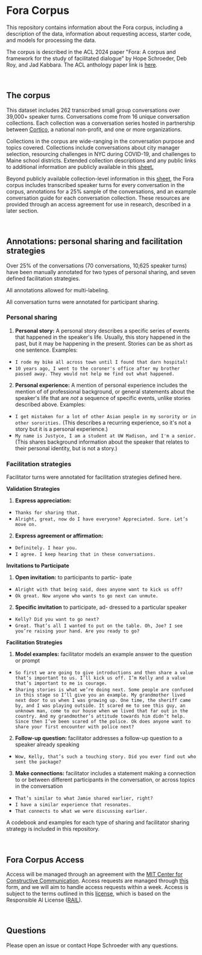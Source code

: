# Fora Corpus

This repository contains information about the Fora corpus, including a description of the data, information about requesting access, starter code, and models for processing the data.

The corpus is described in the ACL 2024 paper "Fora: A corpus and framework for the study of facilitated dialogue" by Hope Schroeder, Deb Roy, and Jad Kabbara. The ACL anthology paper link is [here](https://aclanthology.org/2024.acl-long.754/).

<br>

## The corpus

This dataset includes 262 transcribed small group conversations over 39,000+ speaker turns.
Conversations come from 16 unique conversation collections. Each collection was a conversation series hosted in partnership between [Cortico](https://cortico.ai/), a national non-profit, and one or more organizations. 

Collections in the corpus are wide-ranging in the conversation purpose and topics covered. Collections include conversations about city manager selection, resourcing challenges in NYC during COVID-19, and challenges to Maine school districts.
Extended collection descriptions and any public links to additional information are publicly available in this [sheet.](https://github.com/schropes/fora-corpus/blob/main/Fora%20corpus%20-%20collection%20information.csv)

Beyond publicly available collection-level information in this [sheet](https://github.com/schropes/fora-corpus/blob/main/Fora%20corpus%20-%20collection%20information.csv), the Fora corpus includes transcribed speaker turns for every conversation in the corpus, annotations for a 25% sample of the conversations, and an example conversation guide for each conversation collection. These resources are provided through an access agreement for use in research, described in a later section.

<br>

## Annotations: personal sharing and facilitation strategies

Over 25% of the conversations (70 conversations, 10,625 speaker turns) have been manually annotated for two types of personal sharing, and seven defined facilitation strategies.

All annotations allowed for multi-labeling.

All conversation turns were annotated for participant sharing. 

### Personal sharing
1. __Personal story:__
A personal story describes a specific series of events that happened in the speaker's life. Usually, this story happened in the past, but it may be happening in the present. Stories can be as short as one sentence.
Examples:
* `I rode my bike all across town until I found that darn hospital!`
* `10 years ago, I went to the coroner's office after my brother passed away. They would not help me find out what happened.`
2. __Personal experience:__
A mention of personal experience includes the mention of of professional background, or general statements about the speaker's life that are *not* a sequence of specific events, unlike stories described above.
Examples:
* `I get mistaken for a lot of other Asian people in my sorority or in other sororities.` (This describes a recurring experience, so it's not a story but it is a personal experience.)
* `My name is Justyce, I am a student at UW Madison, and I'm a senior.` (This shares background information about the speaker that relates to their personal identity, but is not a story.)


### Facilitation strategies

Facilitator turns were annotated for facilitation strategies defined here.

__Validation Strategies__

1. __Express appreciation:__
* `Thanks for sharing that.`
* `Alright, great, now do I have everyone? Appreciated. Sure. Let’s move on.`
2. __Express agreement or affirmation:__
* `Definitely. I hear you.`
* `I agree. I keep hearing that in these conversations.`


__Invitations to Participate__

1. __Open invitation:__ to participants to partic-
ipate
* `Alright with that being said, does anyone want to kick us off?`
* `Ok great. Now anyone who wants to go next can unmute.`
2. __Specific invitation__ to participate, ad-
dressed to a particular speaker
* `Kelly? Did you want to go next?`
* `Great. That’s all I wanted to put on the table. Oh, Joe? I see you’re raising your hand. Are you ready to go?`

__Facilitation Strategies__

1. __Model examples:__ facilitator models an example answer to the question or prompt
* `So first we are going to give introductions and then share a value that’s important to us. I’ll kick us off. I’m Kelly and a value that’s important to me is courage.`
* `Sharing stories is what we’re doing next. Some people are confused in this stage so I’ll give you an example. My grandmother lived next door to us when I was growing up. One time, the sheriff came by, and I was playing outside. It scared me to see this guy, an unknown man, come to our house when we lived that far out in the country. And my grandmother’s attitude towards him didn’t help. Since then I’ve been scared of the police. Ok does anyone want to share your first encounter with police next?`

2. __Follow-up question:__ facilitator addresses a follow-up question to a speaker already speaking
* `Wow, Kelly, that’s such a touching story. Did you ever find out who sent the package?`

3. __Make connections:__ facilitator includes a statement making a connection to or between different participants in the conversation, or across topics in the conversation
* `That’s similar to what Jamie shared earlier, right?`
* `I have a similar experience that resonates.`
* `That connects to what we were discussing earlier.`

A codebook and examples for each type of sharing and facilitator sharing strategy is included in this repository.

<br>

## Fora Corpus Access

Access will be managed through an agreement with the [MIT Center for Constructive Communication](https://www.ccc.mit.edu/). Access requests are managed through [this](https://docs.google.com/forms/d/e/1FAIpQLSf3o8RqPcE_cxcvQ5Zfm5MC4KrlSa3JHxtYrUFZb5FjkLMEBg/viewform?usp=sf_link) form, and we will aim to handle access requests within a week. 
Access is subject to the terms outlined in this [license](https://github.com/schropes/fora-corpus/blob/main/Fora%20Corpus-license.txt), which is based on the Responsible AI License ([RAIL](https://www.licenses.ai/rail-license-generator)).

<br>


## Questions

Please open an issue or contact Hope Schroeder with any questions.
